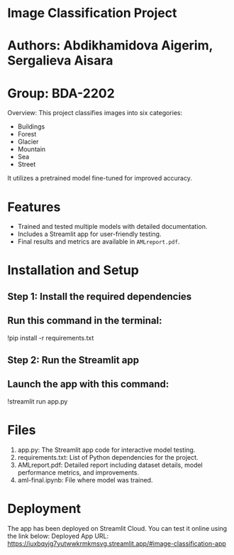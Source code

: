 # Image Classification Project
# Authors: Abdikhamidova Aigerim, Sergalieva Aisara
# Group: BDA-2202



Overview:
This project classifies images into six categories:
- Buildings
- Forest
- Glacier
- Mountain
- Sea
- Street

It utilizes a pretrained model fine-tuned for improved accuracy.


# Features


- Trained and tested multiple models with detailed documentation.
- Includes a Streamlit app for user-friendly testing.
- Final results and metrics are available in `AMLreport.pdf`.



# Installation and Setup

## Step 1: Install the required dependencies
## Run this command in the terminal:
!pip install -r requirements.txt

## Step 2: Run the Streamlit app
## Launch the app with this command:
!streamlit run app.py


# Files


1. app.py: The Streamlit app code for interactive model testing.
2. requirements.txt: List of Python dependencies for the project.
3. AMLreport.pdf: Detailed report including dataset details, model performance metrics, and improvements.
4. aml-final.ipynb: File where model was trained.



# Deployment


The app has been deployed on Streamlit Cloud. You can test it online using the link below:
Deployed App URL: https://iuxbqyjg7yutwwkrmkmsvg.streamlit.app/#image-classification-app

